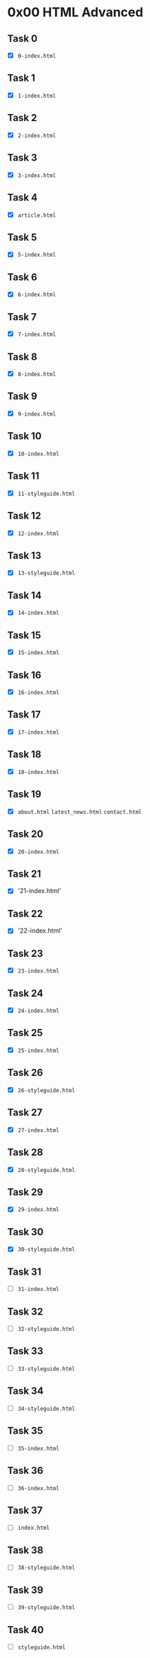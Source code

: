 # 0x00 HTML Advanced

## Task 0

- [x] `0-index.html`

## Task 1

- [x] `1-index.html`

## Task 2

- [x] `2-index.html`

## Task 3

- [x] `3-index.html`

## Task 4

- [x] `article.html`

## Task 5

- [x] `5-index.html`

## Task 6

- [x] `6-index.html`

## Task 7

- [x] `7-index.html`

## Task 8

- [x] `8-index.html`

## Task 9

- [x] `9-index.html`

## Task 10

- [x] `10-index.html`

## Task 11

- [x] `11-styleguide.html`

## Task 12

- [x] `12-index.html`

## Task 13

- [x] `13-styleguide.html`

## Task 14

- [x] `14-index.html`

## Task 15

- [x] `15-index.html`

## Task 16

- [x] `16-index.html`

## Task 17

- [x] `17-index.html`

## Task 18

- [x] `18-index.html`

## Task 19

- [x] `about.html` `latest_news.html` `contact.html`

## Task 20

- [x] `20-index.html`

## Task 21

- [x] '21-index.html'

## Task 22

- [x] '22-index.html'

## Task 23

- [x] `23-index.html`

## Task 24

- [x] `24-index.html`

## Task 25

- [x] `25-index.html`

## Task 26

- [x] `26-styleguide.html`

## Task 27

- [x] `27-index.html`

## Task 28

- [x] `28-styleguide.html`

## Task 29

- [x] `29-index.html`

## Task 30

- [x] `30-styleguide.html`

## Task 31

- [ ] `31-index.html`

## Task 32

- [ ] `32-styleguide.html`

## Task 33

- [ ] `33-styleguide.html`

## Task 34

- [ ] `34-styleguide.html`

## Task 35

- [ ] `35-index.html`

## Task 36

- [ ] `36-index.html`

## Task 37

- [ ] `index.html`

## Task 38

- [ ] `38-styleguide.html`

## Task 39

- [ ] `39-styleguide.html`

## Task 40

- [ ] `styleguide.html`
